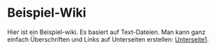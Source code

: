 # Beispiel-Wiki

Hier ist ein Beispiel-wiki. Es basiert auf Text-Dateien. Man kann ganz einfach Überschriften und Links auf Unterseiten erstellen: [Unterseite1](unterseite1.md).
